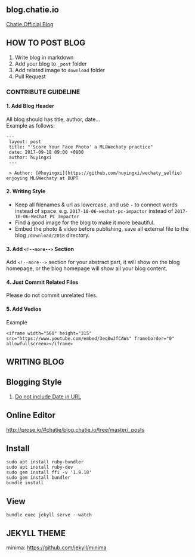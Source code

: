 blog.chatie.io
--------------
[Chatie Official Blog](https://blog.chatie.io)

## HOW TO POST BLOG

1. Write blog in markdown
2. Add your blog to `_post` folder
3. Add related image to `download` folder
4. Pull Request

### CONTRIBUTE GUIDELINE

#### 1. Add Blog Header
All blog should has title, author, date...   
Example as follows:
```
---
 layout: post
 title: "'Score Your Face Photo' a ML&Wechaty practice"
 date: 2017-09-18 09:00 +0800
 author: huyingxi
 ---
 
 > Author: [@huyingxi](https://github.com/huyingxi/wechaty_selfie) enjoying ML&Wechaty at BUPT
```

#### 2. Writing Style
* Keep all filenames & url as lowercase, and use `-` to connect words instead of space. e.g. `2017-10-06-wechat-pc-impactor` instead of `2017-10-06-WeChat PC Impactor`
* Find a good image for the blog to make it more beautiful.
* Embed the photo & video before publishing, save all external file to the blog `/download/2018` directory.

#### 3. Add `<!--more-->` Section
Add `<!--more-->` section for your abstract part, it will show on the blog homepage, or the blog homepage will show all your blog content.

#### 4. Just Commit Related Files
Please do not commit unrelated files.

#### 5. Add Vedios
Example
```
<iframe width="560" height="315" src="https://www.youtube.com/embed/3eq8wJfCAWs" frameborder="0" allowfullscreen></iframe>
```

WRITING BLOG
------------

## Blogging Style

1. [Do not include Date in URL](https://github.com/Chatie/blog/issues/79)


## Online Editor

http://prose.io/#chatie/blog.chatie.io/tree/master/_posts

## Install
```
sudo apt install ruby-bundler
sudo apt install ruby-dev
sudo gem install ffi -v '1.9.18'
sudo gem install bundler
bundle install
```

## View
```
bundle exec jekyll serve --watch
```

JEKYLL THEME
------------

minima: <https://github.com/jekyll/minima>